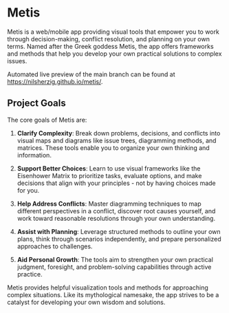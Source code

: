 # Metis

Metis is a web/mobile app providing visual tools that empower you to work through decision-making, conflict resolution, and planning on your own terms. Named after the Greek goddess Metis, the app offers frameworks and methods that help you develop your own practical solutions to complex issues.

Automated live preview of the main branch can be found at https://nilsherzig.github.io/metis/.

## Project Goals

The core goals of Metis are:

1. **Clarify Complexity**: Break down problems, decisions, and conflicts into visual maps and diagrams like issue trees, diagramming methods, and matrices. These tools enable you to organize your own thinking and information.

2. **Support Better Choices**: Learn to use visual frameworks like the Eisenhower Matrix to prioritize tasks, evaluate options, and make decisions that align with your principles - not by having choices made for you.

3. **Help Address Conflicts**: Master diagramming techniques to map different perspectives in a conflict, discover root causes yourself, and work toward reasonable resolutions through your own understanding.

4. **Assist with Planning**: Leverage structured methods to outline your own plans, think through scenarios independently, and prepare personalized approaches to challenges.

5. **Aid Personal Growth**: The tools aim to strengthen your own practical judgment, foresight, and problem-solving capabilities through active practice.

Metis provides helpful visualization tools and methods for approaching complex situations. Like its mythological namesake, the app strives to be a catalyst for developing your own wisdom and solutions.
